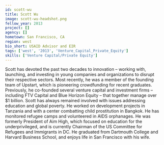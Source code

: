 ```yaml
---
id: scott-wu
title: Scott Wu
image: scott-wu-headshot.png
fellow_year: 2013
project: []
agency: []
hometown: San Francisco, CA
region: west
bio_short: USAID Advisor and EIR
tags: ['west', '2013', 'Venture_Capital_Private_Equity']
skills: ['Venture Capital/Private Equity']
---
```


Scott has devoted the past two decades to innovation – working with, launching, and investing in young companies and organizations to disrupt their respective sectors.  Most recently, he was a member of the founding team of Upstart, which is pioneering crowdfunding for recent graduates.  Previously, he co-founded several venture capital and investment firms – including FTV Capital and Blue Horizon Equity – that together manage over $1 billion.  Scott has always remained involved with issues addressing education and global poverty.  He worked on development projects in Tanzania and with a center combatting child prostitution in Bangkok.  He has monitored refugee camps and volunteered in AIDS orphanages.  He was formerly President of Aim High, which focused on education for the underprivileged, and is currently Chairman of the US Committee for Refugees and Immigrants in DC.  He graduated from Dartmouth College and Harvard Business School, and enjoys life in San Francisco with his wife.
